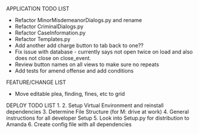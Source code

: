 APPLICATION TODO LIST
* Refactor MinorMisdemeanorDialogs.py and rename
* Refactor CriminalDialogs.py
* Refactor CaseInformation.py
* Refactor Templates.py
* Add another add charge button to tab back to one??
* Fix issue with database - currently says not open twice on load and also does not close on close_event.
* Review button names on all views to make sure no repeats
* Add tests for amend offense and add conditions


FEATURE/CHANGE LIST
* Move editable plea, finding, fines, etc to grid

DEPLOY TODO LIST
1.
2. Setup Virtual Environment and reinstall dependencies
3. Determine File Structure (for M: drive at work)
4. General instructions for all developer Setup
5. Look into Setup.py for distribution to Amanda
6. Create config file with all dependencies

